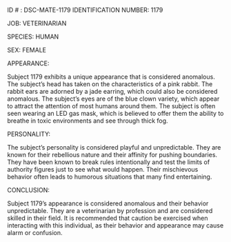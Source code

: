 ID # : DSC-MATE-1179
IDENTIFICATION NUMBER: 1179

JOB: VETERINARIAN

SPECIES: HUMAN

SEX: FEMALE

APPEARANCE:

Subject 1179 exhibits a unique appearance that is considered anomalous. The subject’s head has taken on the characteristics of a pink rabbit. The rabbit ears are adorned by a jade earring, which could also be considered anomalous. The subject’s eyes are of the blue clown variety, which appear to attract the attention of most humans around them. The subject is often seen wearing an LED gas mask, which is believed to offer them the ability to breathe in toxic environments and see through thick fog.

PERSONALITY:

The subject’s personality is considered playful and unpredictable. They are known for their rebellious nature and their affinity for pushing boundaries. They have been known to break rules intentionally and test the limits of authority figures just to see what would happen. Their mischievous behavior often leads to humorous situations that many find entertaining.

CONCLUSION:

Subject 1179’s appearance is considered anomalous and their behavior unpredictable. They are a veterinarian by profession and are considered skilled in their field. It is recommended that caution be exercised when interacting with this individual, as their behavior and appearance may cause alarm or confusion.